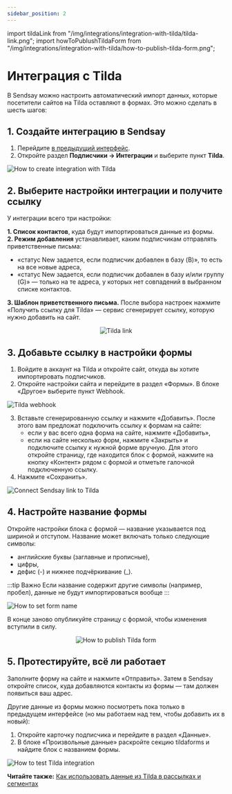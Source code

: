 ```yaml
---
sidebar_position: 2
---
```


import tildaLink from "/img/integrations/integration-with-tilda/tilda-link.png";
import howToPublushTildaForm from "/img/integrations/integration-with-tilda/how-to-publish-tilda-form.png";

# Интеграция с Tilda

В Sendsay можно настроить автоматический импорт данных, которые посетители сайтов на Tilda оставляют в формах. Это можно сделать в шесть шагов:

## 1. Создайте интеграцию в Sendsay

1. Перейдите [в предыдущий интерфейс](https://sendsay.ru/account/).
2. Откройте раздел **Подписчики → Интеграции** и выберите пункт **Tilda**.

![How to create integration with Tilda](/img/integrations\integration-with-tilda/how-to-create-integration-with-tilda.gif) <br/>

## 2. Выберите настройки интеграции и получите ссылку

У интеграции всего три настройки:

**1. Список контактов**, куда будут импортироваться данные из формы.<br/>
**2. Режим добавления** устанавливает, каким подписчикам отправлять приветственные письма:

- «статус New задается, если подписчик добавлен в базу (B)», то есть на все новые адреса,
- «статус New задается, если подписчик добавлен в базу и/или группу (G)» — только на те адреса, у которых нет совпадений в выбранном списке контактов.<br/>

**3. Шаблон приветственного письма.**
После выбора настроек нажмите «Получить ссылку для Tilda» — сервис сгенерирует ссылку, которую нужно добавить на сайт.

<p align="center">
    <img src={tildaLink} alt="Tilda link" />
</p>

## 3. Добавьте ссылку в настройки формы

1. Войдите в аккаунт на Tilda и откройте сайт, откуда вы хотите импортировать подписчиков.
2. Откройте настройки сайта и перейдите в раздел «Формы». В блоке «Другое» выберите пункт Webhook.

![Tilda webhook](/img/integrations\integration-with-tilda/tilda-webhook.gif) <br/>

3. Вставьте сгенерированную ссылку и нажмите «Добавить». После этого вам предложат подключить ссылку к формам на сайте:
   - если у вас всего одна форма на сайте, нажмите «Добавить»,
   - если на сайте несколько форм, нажмите «Закрыть» и подключите ссылку к нужной форме вручную. Для этого откройте страницу, где находится блок с формой, нажмите на кнопку «Контент» рядом с формой и отметьте галочкой подключенную ссылку.
4. Нажмите «Сохранить».

![Connect Sendsay link to Tilda](/img/integrations\integration-with-tilda/connect-sendsay-link-to-tilda.gif) <br/>

## 4. Настройте название формы

Откройте настройки блока с формой — название указывается под шириной и отступом. Название может включать только следующие символы:

- английские буквы (заглавные и прописные),
- цифры,
- дефис (-) и нижнее подчёркивание (\_).

:::tip Важно
Если название содержит другие символы (например, пробел), данные не будут импортироваться вообще
:::

![How to set form name](/img/integrations\integration-with-tilda/how-to-set-form-name.gif) <br/>

В конце заново опубликуйте страницу с формой, чтобы изменения вступили в силу.

<p align="center">
    <img src={howToPublushTildaForm} alt="How to publish Tilda form" />
</p>

## 5. Протестируйте, всё ли работает

Заполните форму на сайте и нажмите «Отправить». Затем в Sendsay откройте список, куда добавляются контакты из формы — там должен появиться ваш адрес.

Другие данные из формы можно посмотреть пока только в предыдущем интерфейсе (но мы работаем над тем, чтобы добавить их в новый):

1. Откройте карточку подписчика и перейдите в раздел «Данные».
2. В блоке «Произвольные данные» раскройте секцию tildaforms и найдите блок с названием формы.

![How to test Tilda integration](/img/integrations\integration-with-tilda/how-to-test-tilda-integration.gif) <br/>

**Читайте также:** [Как использовать данные из Tilda в рассылках и сегментах](/docs/email-campaigns/personalization/how-to-use-tilda-data-in-campaigns.md)
